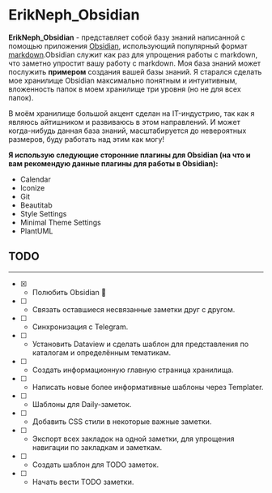 # **ErikNeph_Obsidian**

**ErikNeph_Obsidian** - представляет собой базу знаний написанной с помощью приложения [Obsidian](https://obsidian.md/), использующий популярный формат [markdown](https://www.markdownguide.org/).Obsidian служит как раз для упрощения работы с markdown, что заметно упростит вашу работу с markdown. Моя база знаний может послужить **примером** создания вашей базы знаний. Я старался сделать мое хранилище Obsidian максимально понятным и интуитивным, вложенность папок в моем хранилище три уровня (но не для всех папок).

В моём хранилище большой акцент сделан на IT-индустрию, так как я являюсь айтишником и развиваюсь в этом направлений. И может когда-нибудь данная база знаний, масштабируется до невероятных размеров, буду работать над этим как могу!

**Я использую следующие сторонние плагины для Obsidian (на что и вам рекомендую данные плагины для работы в Obsidian):**

- Calendar
- Iconize
- Git
- Beautitab
- Style Settings
- Minimal Theme Settings
- PlantUML

## TODO
---
- [x] - Полюбить Obsidian 💌
- [ ] - Связать оставшиеся несвязанные заметки друг с другом.
- [ ] - Синхронизация с Telegram.
- [ ] - Установить Dataview и сделать шаблон для представления  по каталогам и определённым тематикам.
- [ ] - Создать информационную главную страница хранилища.
- [ ] - Написать новые более информативные шаблоны через Templater.
- [ ] - Шаблоны для Daily-заметок.
- [ ] - Добавить CSS стили в некоторые важные заметки.
- [ ] - Экспорт всех закладок на одной заметки, для упрощения навигации по закладкам и заметкам.
- [ ] - Создать шаблон для TODO заметок.
- [ ] - Начать вести TODO заметки.